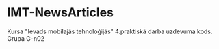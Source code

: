 # IMT-NewsArticles
Kursa "Ievads mobilajās tehnoloģijās" 4.praktiskā darba uzdevuma kods. Grupa G-n02
